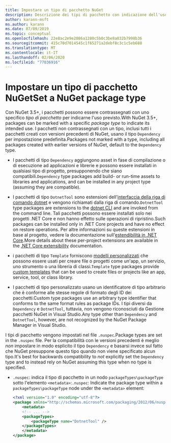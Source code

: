 ```yaml
---
title: Impostare un tipo di pacchetto NuGet
description: Descrizione dei tipi di pacchetto con indicazione dell'uso previsto.
author: karann-msft
ms.author: karann
ms.date: 07/09/2019
ms.topic: conceptual
ms.openlocfilehash: 22e8ac2e9e2086a1280c5b0c3be8a032b7998b36
ms.sourcegitcommit: 415c70d7014545c1f65271a2debf8c3c1c5eb688
ms.translationtype: MT
ms.contentlocale: it-IT
ms.lasthandoff: 02/06/2020
ms.locfileid: "77036916"
---
```

# <a name="set-a-nuget-package-type"></a><span data-ttu-id="0b888-103">Impostare un tipo di pacchetto NuGet</span><span class="sxs-lookup"><span data-stu-id="0b888-103">Set a NuGet package type</span></span>

<span data-ttu-id="0b888-104">Con NuGet 3.5+, i pacchetti possono essere contrassegnati con uno specifico *tipo di pacchetto* per indicarne l'uso previsto.</span><span class="sxs-lookup"><span data-stu-id="0b888-104">With NuGet 3.5+, packages can be marked with a specific *package type* to indicate its intended use.</span></span> <span data-ttu-id="0b888-105">I pacchetti non contrassegnati con un tipo, inclusi tutti i pacchetti creati con versioni precedenti di NuGet, usano il tipo `Dependency` per impostazione predefinita.</span><span class="sxs-lookup"><span data-stu-id="0b888-105">Packages not marked with a type, including all packages created with earlier versions of NuGet, default to the `Dependency` type.</span></span>

- <span data-ttu-id="0b888-106">I pacchetti di tipo `Dependency` aggiungono asset in fase di compilazione o di esecuzione ad applicazioni e librerie e possono essere installati in qualsiasi tipo di progetto, presupponendo che siano compatibili.</span><span class="sxs-lookup"><span data-stu-id="0b888-106">`Dependency` type packages add build- or run-time assets to libraries and applications, and can be installed in any project type (assuming they are compatible).</span></span>

- <span data-ttu-id="0b888-107">I pacchetti di tipo `DotnetTool` sono estensioni dell'[interfaccia della riga di comando dotnet](/dotnet/articles/core/tools/index) e vengono richiamati dalla riga di comando.</span><span class="sxs-lookup"><span data-stu-id="0b888-107">`DotnetTool` type packages are extensions to the [dotnet CLI](/dotnet/articles/core/tools/index) and are invoked from the command line.</span></span> <span data-ttu-id="0b888-108">Tali pacchetti possono essere installati solo nei progetti .NET Core e non hanno effetto sulle operazioni di ripristino.</span><span class="sxs-lookup"><span data-stu-id="0b888-108">Such packages can be installed only in .NET Core projects and have no effect on restore operations.</span></span> <span data-ttu-id="0b888-109">Per altre informazioni su queste estensioni in base al progetto, vedere la documentazione sull'[estendibilità in .NET Core](/dotnet/articles/core/tools/extensibility#per-project-based-extensibility).</span><span class="sxs-lookup"><span data-stu-id="0b888-109">More details about these per-project extensions are available in the  [.NET Core extensibility](/dotnet/articles/core/tools/extensibility#per-project-based-extensibility) documentation.</span></span>

- <span data-ttu-id="0b888-110">i pacchetti di tipo `Template` forniscono [modelli personalizzati](/dotnet/core/tools/custom-templates) che possono essere usati per creare file o progetti come un'app, un servizio, uno strumento o una libreria di classi.</span><span class="sxs-lookup"><span data-stu-id="0b888-110">`Template` type packages provide [custom templates](/dotnet/core/tools/custom-templates) that can be used to create files or projects like an app, service, tool, or class library.</span></span>

- <span data-ttu-id="0b888-111">I pacchetti di tipo personalizzato usano un identificatore di tipo arbitrario che è conforme alle stesse regole di formato degli ID dei pacchetti.</span><span class="sxs-lookup"><span data-stu-id="0b888-111">Custom type packages use an arbitrary type identifier that conforms to the same format rules as package IDs.</span></span> <span data-ttu-id="0b888-112">I tipi diversi da `Dependency` e `DotnetTool`, tuttavia, non vengono riconosciuti da Gestione pacchetti NuGet in Visual Studio.</span><span class="sxs-lookup"><span data-stu-id="0b888-112">Any type other than `Dependency` and `DotnetTool`, however, are not recognized by the NuGet Package Manager in Visual Studio.</span></span>

<span data-ttu-id="0b888-113">I tipi di pacchetto vengono impostati nel file `.nuspec`.</span><span class="sxs-lookup"><span data-stu-id="0b888-113">Package types are set in the `.nuspec` file.</span></span> <span data-ttu-id="0b888-114">Per la compatibilità con le versioni precedenti è meglio *non* impostare in modo esplicito il tipo `Dependency` e basarsi invece sul fatto che NuGet presuppone questo tipo quando non viene specificato alcun tipo.</span><span class="sxs-lookup"><span data-stu-id="0b888-114">It's best for backwards compatibility to *not* explicitly set the `Dependency` type and to instead rely on NuGet assuming this type when no type is specified.</span></span>

- <span data-ttu-id="0b888-115">`.nuspec`: indica il tipo di pacchetto in un nodo `packageTypes\packageType` sotto l'elemento `<metadata>`:</span><span class="sxs-lookup"><span data-stu-id="0b888-115">`.nuspec`: Indicate the package type within a `packageTypes\packageType` node under the `<metadata>` element:</span></span>

    ```xml
    <?xml version="1.0" encoding="utf-8"?>
    <package xmlns="http://schemas.microsoft.com/packaging/2012/06/nuspec.xsd">
        <metadata>
        <!-- ... -->
        <packageTypes>
            <packageType name="DotnetTool" />
        </packageTypes>
        </metadata>
    </package>
    ```
